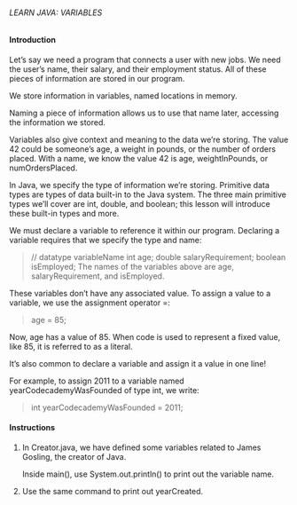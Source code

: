 ###### LEARN JAVA: VARIABLES

#### Introduction

Let’s say we need a program that connects a user with new jobs. We need the user’s name, their salary, and their employment status. All of these pieces of information are stored in our program.

We store information in variables, named locations in memory.

Naming a piece of information allows us to use that name later, accessing the information we stored.

Variables also give context and meaning to the data we’re storing. The value 42 could be someone’s age, a weight in pounds, or the number of orders placed. With a name, we know the value 42 is age, weightInPounds, or numOrdersPlaced.

In Java, we specify the type of information we’re storing. Primitive data types are types of data built-in to the Java system. The three main primitive types we’ll cover are int, double, and boolean; this lesson will introduce these built-in types and more.

We must declare a variable to reference it within our program. Declaring a variable requires that we specify the type and name:

> // datatype variableName
int age;
double salaryRequirement;
boolean isEmployed;
The names of the variables above are age, salaryRequirement, and isEmployed.

These variables don’t have any associated value. To assign a value to a variable, we use the assignment operator =:

> age = 85;

Now, age has a value of 85. When code is used to represent a fixed value, like 85, it is referred to as a literal.

It’s also common to declare a variable and assign it a value in one line!

For example, to assign 2011 to a variable named yearCodecademyWasFounded of type int, we write:

> int yearCodecademyWasFounded = 2011;

#### Instructions

1. In Creator.java, we have defined some variables related to James Gosling, the creator of Java.

    Inside main(), use System.out.println() to print out the variable name.

2. Use the same command to print out yearCreated.